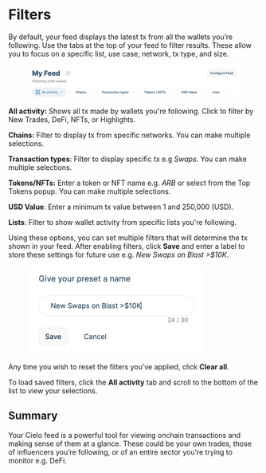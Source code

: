 # Filters

By default, your feed displays the latest tx from all the wallets you’re following. Use the tabs at the top of your feed to filter results. These allow you to focus on a specific list, use case, network, tx type, and size.&#x20;

<figure><img src="../.gitbook/assets/Screenshot 2024-03-02 at 16.12.38.png" alt=""><figcaption></figcaption></figure>

**All activity:** Shows all tx made by wallets you're following. Click to filter by New Trades, DeFi, NFTs, or Highlights.

**Chains:** Filter to display tx from specific networks. You can make multiple selections.

**Transaction types**: Filter to display specific tx e.g _Swaps_. You can make multiple selections.

**Tokens/NFTs:** Enter a token or NFT name e.g. _ARB_ or select from the Top Tokens popup. You can make multiple selections.

**USD Value**: Enter a minimum tx value between 1 and 250,000 (USD).

**Lists**: Filter to show wallet activity from specific lists you're following.

Using these options, you can set multiple filters that will determine the tx shown in your feed. After enabling filters, click **Save** and enter a label to store these settings for future use e.g. _New Swaps on Blast >$10K_.

<figure><img src="../.gitbook/assets/Screenshot 2024-03-02 at 16.27.31.png" alt="" width="353"><figcaption></figcaption></figure>

Any time you wish to reset the filters you’ve applied, click **Clear all**.

To load saved filters, click the **All activity** tab and scroll to the bottom of the list to view your selections.

## Summary

Your Cielo feed is a powerful tool for viewing onchain transactions and making sense of them at a glance. These could be your own trades, those of influencers you’re following, or of an entire sector you’re trying to monitor e.g. DeFi.
